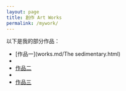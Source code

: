 ```yaml
---
layout: page
title: 創作 Art Works
permalink: /mywork/
---
```


以下是我的部分作品：

- [作品一](works.md/The sedimentary.html)
- 
- [作品二](works/work2.html)
- 
- [作品三](works/work3.html)

